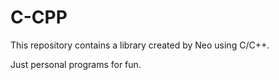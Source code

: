 # C-CPP
This repository contains a library created by Neo using C/C++.

Just personal programs for fun.
